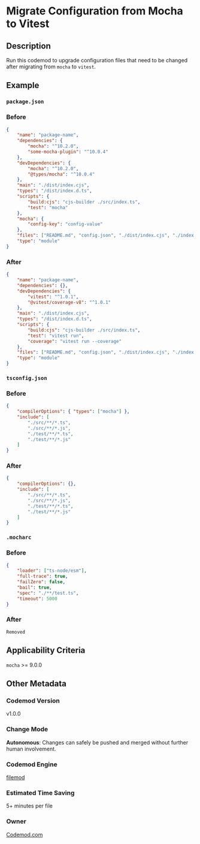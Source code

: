 # Migrate Configuration from Mocha to Vitest

## Description

Run this codemod to upgrade configuration files that need to be changed after migrating from `mocha` to `vitest`.

## Example

### `package.json`

### Before

```json
{
	"name": "package-name",
	"dependencies": {
		"mocha": "^10.2.0",
		"some-mocha-plugin": "^10.0.4"
	},
	"devDependencies": {
		"mocha": "^10.2.0",
		"@types/mocha": "^10.0.4"
	},
	"main": "./dist/index.cjs",
	"types": "/dist/index.d.ts",
	"scripts": {
		"build:cjs": "cjs-builder ./src/index.ts",
		"test": "mocha"
	},
	"mocha": {
		"config-key": "config-value"
	},
	"files": ["README.md", "config.json", "./dist/index.cjs", "./index.d.ts"],
	"type": "module"
}
```

### After

```json
{
	"name": "package-name",
	"dependencies": {},
	"devDependencies": {
		"vitest": "^1.0.1",
		"@vitest/coverage-v8": "^1.0.1"
	},
	"main": "./dist/index.cjs",
	"types": "/dist/index.d.ts",
	"scripts": {
		"build:cjs": "cjs-builder ./src/index.ts",
		"test": "vitest run",
		"coverage": "vitest run --coverage"
	},
	"files": ["README.md", "config.json", "./dist/index.cjs", "./index.d.ts"],
	"type": "module"
}
```

### `tsconfig.json`

### Before

```json
{
	"compilerOptions": { "types": ["mocha"] },
	"include": [
		"./src/**/*.ts",
		"./src/**/*.js",
		"./test/**/*.ts",
		"./test/**/*.js"
	]
}
```

### After

```json
{
	"compilerOptions": {},
	"include": [
		"./src/**/*.ts",
		"./src/**/*.js",
		"./test/**/*.ts",
		"./test/**/*.js"
	]
}
```

### `.mocharc`

### Before

```json
{
	"loader": ["ts-node/esm"],
	"full-trace": true,
	"failZero": false,
	"bail": true,
	"spec": "./**/test.ts",
	"timeout": 5000
}
```

### After

`Removed`

## Applicability Criteria

`mocha` >= 9.0.0

## Other Metadata

### Codemod Version

v1.0.0

### Change Mode

**Autonomous**: Changes can safely be pushed and merged without further human involvement.

### **Codemod Engine**

[filemod](https://github.com/codemod-com/filemod/)

### Estimated Time Saving

5+ minutes per file

### Owner

[Codemod.com](https://github.com/codemod-com)
